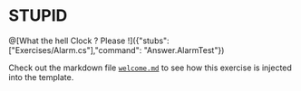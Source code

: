 # STUPID

@[What the hell Clock ? Please !]({"stubs": ["Exercises/Alarm.cs"],"command": "Answer.AlarmTest"})

Check out the markdown file [`welcome.md`](https://github.com/TechDotIO/csharp-template/blob/master/markdowns/welcome.md) to see how this exercise is injected into the template.